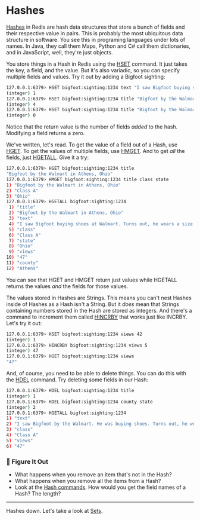 # Hashes #

[Hashes](https://redis.io/commands/?group=hash) in Redis are hash data structures that store a bunch of fields and their respective value in pairs. This is probably the most ubiquitous data structure in software. You see this in programing languages under lots of names. In Java, they call them Maps, Python and C# call them dictionaries, and in JavaScript, well, they're just objects.


You store things in a Hash in Redis using the [HSET](https://redis.io/commands/hset/) command. It just takes the key, a field, and the value. But it's also variadic, so you can specify multiple fields and values. Try it out by adding a Bigfoot sighting:

```bash
127.0.0.1:6379> HSET bigfoot:sighting:1234 text "I saw Bigfoot buying shoes at Walmart. Turns out, he wears a size 27."
(integer) 1
127.0.0.1:6379> HSET bigfoot:sighting:1234 title "Bigfoot by the Walmart" class "Class A" county "Athens" state "Ohio"
(integer) 4
127.0.0.1:6379> HSET bigfoot:sighting:1234 title "Bigfoot by the Walmart in Athens, Ohio"
(integer) 0
```

Notice that the return value is the number of fields *added* to the hash. Modifying a field returns a zero.

We've written, let's read. To get the value of a field out of a Hash, use [HGET](https://redis.io/commands/hget/). To get the values of multiple fields, use [HMGET](https://redis.io/commands/hmget/). And to get *all* the fields, just [HGETALL](https://redis.io/commands/hgetall/). Give it a try:

```bash
127.0.0.1:6379> HGET bigfoot:sighting:1234 title
"Bigfoot by the Walmart in Athens, Ohio"
127.0.0.1:6379> HMGET bigfoot:sighting:1234 title class state
1) "Bigfoot by the Walmart in Athens, Ohio"
2) "Class A"
3) "Ohio"
127.0.0.1:6379> HGETALL bigfoot:sighting:1234
 1) "title"
 2) "Bigfoot by the Walmart in Athens, Ohio"
 3) "text"
 4) "I saw Bigfoot buying shoes at Walmart. Turns out, he wears a size 27."
 5) "class"
 6) "Class A"
 7) "state"
 8) "Ohio"
 9) "views"
10) "47"
11) "county"
12) "Athens"
```

You can see that HGET and HMGET return just values while HGETALL returns the values *and* the fields for those values.

The values stored in Hashes are Strings. This means you can't nest Hashes inside of Hashes as a Hash isn't a String. But it *does* mean that Strings containing numbers stored in the Hash are stored as integers. And there's a command to increment them called [HINCRBY](https://redis.io/commands/hincrby/) that works just like INCRBY. Let's try it out:

```bash
127.0.0.1:6379> HSET bigfoot:sighting:1234 views 42
(integer) 1
127.0.0.1:6379> HINCRBY bigfoot:sighting:1234 views 5
(integer) 47
127.0.0.1:6379> HGET bigfoot:sighting:1234 views
"47"
```

And, of course, you need to be able to delete things. You can do this with the [HDEL](https://redis.io/commands/hdel/) command. Try deleting some fields in our Hash:

```bash
127.0.0.1:6379> HDEL bigfoot:sighting:1234 title
(integer) 1
127.0.0.1:6379> HDEL bigfoot:sighting:1234 county state
(integer) 2
127.0.0.1:6379> HGETALL bigfoot:sighting:1234
1) "text"
2) "I saw Bigfoot by the Walmart. He was buying shoes. Turns out, he wears a size 27."
3) "class"
4) "Class A"
5) "views"
6) "47"
```

### 📍 Figure It Out ###

- What happens when you remove an item that's not in the Hash?
- What happens when you remove all the items from a Hash?
- Look at the [Hash commands](https://redis.io/commands/?group=hash). How would you get the field names of a Hash? The length?

----------------------------------------

Hashes down. Let's take a look at [Sets](07-REDIS-SETS.md).
